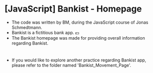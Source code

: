 # [JavaScript] Bankist - Homepage
- The code was written by BM, during the JavaScript course of Jonas Schmedtmann.
- Bankist is a fictitious bank app. 💵
- The Bankist homepage was made for providing overall information regarding Bankist.
#
- If you would like to explore another practice regarding Bankist app, please refer to the folder named 'Bankist_Movement_Page'.
